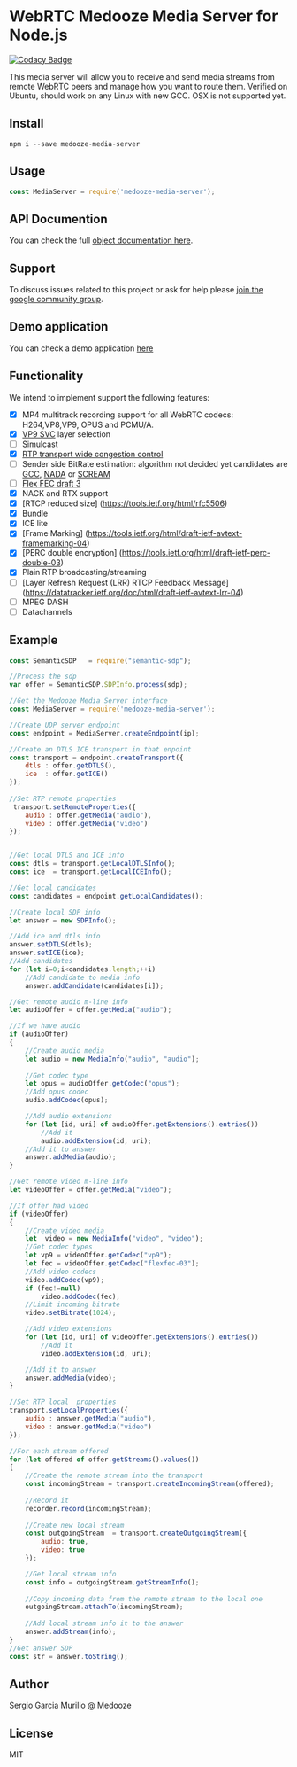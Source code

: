 # WebRTC Medooze Media Server for Node.js

[![Codacy Badge](https://api.codacy.com/project/badge/Grade/72346e5229bc4fd8af091312be091fdd)](https://www.codacy.com/app/murillo128/media-server-node?utm_source=github.com&utm_medium=referral&utm_content=medooze/media-server-node&utm_campaign=badger)

This media server will allow you to receive and send media streams from remote WebRTC peers and manage how you want to route them. Verified on Ubuntu, should work on any Linux with new GCC. OSX is not supported yet.


## Install

    npm i --save medooze-media-server

## Usage
```javascript
const MediaServer = require('medooze-media-server');
```
## API Documention
You can check the full [object documentation here](https://medooze.github.io/media-server-node/).

## Support
To discuss issues related to this project or ask for help please [join the google community group](https://groups.google.com/forum/#!forum/medooze).

## Demo application
You can check a demo application [here](https://github.com/medooze/media-server-demo-node)

## Functionality
We intend to implement support the following features:

- [x] MP4 multitrack recording support for all WebRTC codecs: H264,VP8,VP9, OPUS and PCMU/A.
- [x] [VP9 SVC](https://tools.ietf.org/html/draft-ietf-payload-vp9-02) layer selection
- [ ] Simulcast
- [x] [RTP transport wide congestion control](https://tools.ietf.org/html/draft-holmer-rmcat-transport-wide-cc-extensions-01)
- [ ] Sender side BitRate estimation: algorithm not decided yet candidates are [GCC](https://tools.ietf.org/html/draft-ietf-rmcat-gcc-02), [NADA](https://tools.ietf.org/html/draft-ietf-rmcat-nada-03) or [SCREAM](https://tools.ietf.org/html/draft-ietf-rmcat-scream-cc-07)
- [ ] [Flex FEC draft 3](https://tools.ietf.org/html/draft-ietf-payload-flexible-fec-scheme-03)
- [x] NACK and RTX support
- [x] [RTCP reduced size] (https://tools.ietf.org/html/rfc5506)
- [x] Bundle
- [x] ICE lite
- [x] [Frame Marking] (https://tools.ietf.org/html/draft-ietf-avtext-framemarking-04)
- [x] [PERC double encryption] (https://tools.ietf.org/html/draft-ietf-perc-double-03)
- [x] Plain RTP broadcasting/streaming
- [ ] [Layer Refresh Request (LRR) RTCP Feedback Message] (https://datatracker.ietf.org/doc/html/draft-ietf-avtext-lrr-04)
- [ ] MPEG DASH
- [ ] Datachannels

## Example

```javascript
const SemanticSDP	= require("semantic-sdp");

//Process the sdp
var offer = SemanticSDP.SDPInfo.process(sdp);

//Get the Medooze Media Server interface
const MediaServer = require('medooze-media-server');

//Create UDP server endpoint
const endpoint = MediaServer.createEndpoint(ip);

//Create an DTLS ICE transport in that enpoint
const transport = endpoint.createTransport({
	dtls : offer.getDTLS(),
	ice  : offer.getICE() 
});
	
//Set RTP remote properties
 transport.setRemoteProperties({
	audio : offer.getMedia("audio"),
	video : offer.getMedia("video")
});


//Get local DTLS and ICE info
const dtls = transport.getLocalDTLSInfo();
const ice  = transport.getLocalICEInfo();

//Get local candidates
const candidates = endpoint.getLocalCandidates();

//Create local SDP info
let answer = new SDPInfo();

//Add ice and dtls info
answer.setDTLS(dtls);
answer.setICE(ice);
//Add candidates
for (let i=0;i<candidates.length;++i)
	//Add candidate to media info
	answer.addCandidate(candidates[i]);

//Get remote audio m-line info 
let audioOffer = offer.getMedia("audio");

//If we have audio
if (audioOffer)
{
	//Create audio media
	let audio = new MediaInfo("audio", "audio");
	
	//Get codec type
	let opus = audioOffer.getCodec("opus");
	//Add opus codec
	audio.addCodec(opus);

	//Add audio extensions
	for (let [id, uri] of audioOffer.getExtensions().entries())
		//Add it
		audio.addExtension(id, uri);
	//Add it to answer
	answer.addMedia(audio);
}

//Get remote video m-line info 
let videoOffer = offer.getMedia("video");

//If offer had video
if (videoOffer)
{
	//Create video media
	let  video = new MediaInfo("video", "video");
	//Get codec types
	let vp9 = videoOffer.getCodec("vp9");
	let fec = videoOffer.getCodec("flexfec-03");
	//Add video codecs
	video.addCodec(vp9);
	if (fec!=null)
		video.addCodec(fec);
	//Limit incoming bitrate
	video.setBitrate(1024);

	//Add video extensions
	for (let [id, uri] of videoOffer.getExtensions().entries())
		//Add it
		video.addExtension(id, uri);

	//Add it to answer
	answer.addMedia(video);
}

//Set RTP local  properties
transport.setLocalProperties({
	audio : answer.getMedia("audio"),
	video : answer.getMedia("video")
});

//For each stream offered
for (let offered of offer.getStreams().values())
{
	//Create the remote stream into the transport
	const incomingStream = transport.createIncomingStream(offered);
	
	//Record it
	recorder.record(incomingStream);
	
	//Create new local stream
	const outgoingStream  = transport.createOutgoingStream({
		audio: true,
		video: true
	});

	//Get local stream info
	const info = outgoingStream.getStreamInfo();
	
	//Copy incoming data from the remote stream to the local one
	outgoingStream.attachTo(incomingStream);
	
	//Add local stream info it to the answer
	answer.addStream(info);
}
//Get answer SDP
const str = answer.toString();
```

## Author

Sergio Garcia Murillo @ Medooze 

## License
MIT
